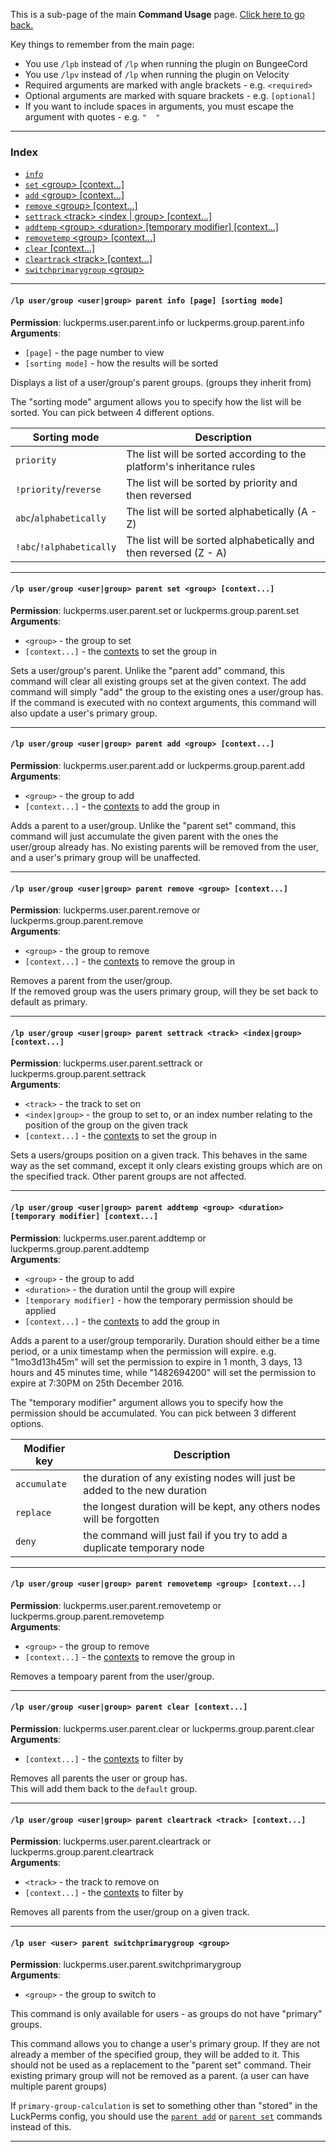 This is a sub-page of the main **Command Usage** page. [Click here to go back.](Command-Usage)

Key things to remember from the main page:

* You use `/lpb` instead of `/lp` when running the plugin on BungeeCord
* You use `/lpv` instead of `/lp` when running the plugin on Velocity
* Required arguments are marked with angle brackets - e.g. `<required>`
* Optional arguments are marked with square brackets - e.g. `[optional]`
* If you want to include spaces in arguments, you must escape the argument with quotes - e.g. `"  "`

___

### Index
*  [`info`](#lp-usergroup-usergroup-parent-info-page-sorting-mode)
*  [`set` \<group\> [context...]](#lp-usergroup-usergroup-parent-set-group-context)
*  [`add` \<group\> [context...]](#lp-usergroup-usergroup-parent-add-group-context)
*  [`remove` \<group\> [context...]](#lp-usergroup-usergroup-parent-remove-group-context)
*  [`settrack` \<track\> \<index | group\> [context...]](#lp-usergroup-usergroup-parent-settrack-track-indexgroup-context)
*  [`addtemp` \<group\> \<duration\> [temporary modifier] [context...]](#lp-usergroup-usergroup-parent-addtemp-group-duration-temporary-modifier-context)
*  [`removetemp` \<group\> [context...]](#lp-usergroup-usergroup-parent-removetemp-group-context)
*  [`clear` [context...]](#lp-usergroup-usergroup-parent-clear-context)
*  [`cleartrack` \<track\> [context...]](#lp-usergroup-usergroup-parent-cleartrack-track-context)
*  [`switchprimarygroup` \<group\>](#lp-user-user-parent-switchprimarygroup-group)

___
#### `/lp user/group <user|group> parent info [page] [sorting mode]`  
**Permission**: luckperms.user.parent.info or luckperms.group.parent.info  
**Arguments**:  
* `[page]` - the page number to view
* `[sorting mode]` - how the results will be sorted
  
Displays a list of a user/group's parent groups. (groups they inherit from)

The "sorting mode" argument allows you to specify how the list will be sorted. You can pick between 4 different options.

| Sorting mode             | Description                                                              |
|--------------------------|--------------------------------------------------------------------------|
| `priority`               | The list will be sorted according to the platform's inheritance rules    |
| `!priority`/`reverse`    | The list will be sorted by priority and then reversed                    |
| `abc`/`alphabetically`   | The list will be sorted alphabetically (A - Z)                           |
| `!abc`/`!alphabetically` | The list will be sorted alphabetically and then reversed (Z - A)         |

___
#### `/lp user/group <user|group> parent set <group> [context...]`  
**Permission**: luckperms.user.parent.set or luckperms.group.parent.set  
**Arguments**:  
* `<group>` - the group to set
* `[context...]` - the [contexts](Context) to set the group in

Sets a user/group's parent. Unlike the "parent add" command, this command will clear all existing groups set at the given context. The add command will simply "add" the group to the existing ones a user/group has. If the command is executed with no context arguments, this command will also update a user's primary group.

___
#### `/lp user/group <user|group> parent add <group> [context...]`  
**Permission**: luckperms.user.parent.add or luckperms.group.parent.add  
**Arguments**:  
* `<group>` - the group to add
* `[context...]` - the [contexts](Context) to add the group in

Adds a parent to a user/group. Unlike the "parent set" command, this command will just accumulate the given parent with the ones the user/group already has. No existing parents will be removed from the user, and a user's primary group will be unaffected.

___
#### `/lp user/group <user|group> parent remove <group> [context...]`  
**Permission**: luckperms.user.parent.remove or luckperms.group.parent.remove  
**Arguments**:  
* `<group>` - the group to remove
* `[context...]` - the [contexts](Context) to remove the group in

Removes a parent from the user/group.  
If the removed group was the users primary group, will they be set back to default as primary.

___
#### `/lp user/group <user|group> parent settrack <track> <index|group> [context...]`  
**Permission**: luckperms.user.parent.settrack or luckperms.group.parent.settrack  
**Arguments**:  
* `<track>` - the track to set on
* `<index|group>` - the group to set to, or an index number relating to the position of the group on the given track
* `[context...]` - the [contexts](Context) to set the group in

Sets a users/groups position on a given track. This behaves in the same way as the set command, except it only clears existing groups which are on the specified track. Other parent groups are not affected.
___
#### `/lp user/group <user|group> parent addtemp <group> <duration> [temporary modifier] [context...]`  
**Permission**: luckperms.user.parent.addtemp or luckperms.group.parent.addtemp  
**Arguments**:  
* `<group>` - the group to add
* `<duration>` - the duration until the group will expire
* `[temporary modifier]` - how the temporary permission should be applied
* `[context...]` - the [contexts](Context) to add the group in

Adds a parent to a user/group temporarily. Duration should either be a time period, or a unix timestamp when the permission will expire. e.g. "1mo3d13h45m" will set the permission to expire in 1 month, 3 days, 13 hours and 45 minutes time, while "1482694200" will set the permission to expire at 7:30PM on 25th December 2016.  

The "temporary modifier" argument allows you to specify how the permission should be accumulated. You can pick between 3 different options.

| Modifier key | Description                                                               |
|--------------|---------------------------------------------------------------------------|
| `accumulate` | the duration of any existing nodes will just be added to the new duration |
| `replace`    | the longest duration will be kept, any others nodes will be forgotten     |
| `deny`       | the command will just fail if you try to add a duplicate temporary node   |

___
#### `/lp user/group <user|group> parent removetemp <group> [context...]`  
**Permission**: luckperms.user.parent.removetemp or luckperms.group.parent.removetemp  
**Arguments**:  
* `<group>` - the group to remove
* `[context...]` - the [contexts](Context) to remove the group in

Removes a tempoary parent from the user/group.

___
#### `/lp user/group <user|group> parent clear [context...]`  
**Permission**: luckperms.user.parent.clear or luckperms.group.parent.clear  
**Arguments**:  
* `[context...]` - the [contexts](Context) to filter by

Removes all parents the user or group has.  
This will add them back to the `default` group.

___
#### `/lp user/group <user|group> parent cleartrack <track> [context...]`  
**Permission**: luckperms.user.parent.cleartrack or luckperms.group.parent.cleartrack  
**Arguments**:  
* `<track>` - the track to remove on
* `[context...]` - the [contexts](Context) to filter by

Removes all parents from the user/group on a given track.

___
#### `/lp user <user> parent switchprimarygroup <group>`  
**Permission**: luckperms.user.parent.switchprimarygroup  
**Arguments**:  
* `<group>` - the group to switch to

This command is only available for users - as groups do not have "primary" groups.

This command allows you to change a user's primary group. If they are not already a member of the specified group, they will be added to it. This should not be used as a replacement to the "parent set" command. Their existing primary group will not be removed as a parent. (a user can have multiple parent groups)

If `primary-group-calculation` is set to something other than "stored" in the LuckPerms config, you should use the [`parent add`](#lp-usergroup-usergroup-parent-add-group-context) or [`parent set`](#lp-usergroup-usergroup-parent-set-group-context) commands instead of this.

___

